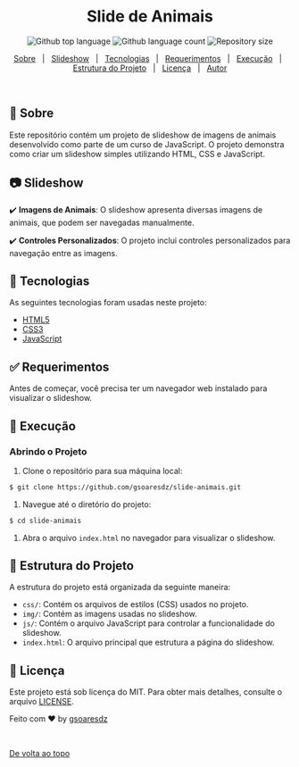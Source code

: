 ### <h1 align="center">Slide de Animais</h1>
<p align="center">
  <img alt="Github top language" src="https://img.shields.io/github/languages/top/gsoaresdz/slide-animais/?color=56BEB8">
  <img alt="Github language count" src="https://img.shields.io/github/languages/count/gsoaresdz/slide-animais/?color=56BEB8">
  <img alt="Repository size" src="https://img.shields.io/github/repo-size/gsoaresdz/slide-animais/?color=56BEB8">
</p>
<p align="center">
  <a href="#dart-sobre">Sobre</a> &#xa0; | &#xa0; 
  <a href="#camera-slideshow">Slideshow</a> &#xa0; | &#xa0;
  <a href="#rocket-tecnologias">Tecnologias</a> &#xa0; | &#xa0;
  <a href="#white_check_mark-requerimentos">Requerimentos</a> &#xa0; | &#xa0;
  <a href="#checkered_flag-execução">Execução</a> &#xa0; | &#xa0;
  <a href="#memo-estrutura-do-projeto">Estrutura do Projeto</a> &#xa0; | &#xa0;
  <a href="#memo-licença">Licença</a> &#xa0; | &#xa0;
  <a href="https://github.com/gsoaresdz" target="_blank">Autor</a>
</p>
<br>

## **:dart: Sobre**

Este repositório contém um projeto de slideshow de imagens de animais desenvolvido como parte de um curso de JavaScript. O projeto demonstra como criar um slideshow simples utilizando HTML, CSS e JavaScript.

## **:camera: Slideshow**

:heavy_check_mark: **Imagens de Animais**: O slideshow apresenta diversas imagens de animais, que podem ser navegadas manualmente.

:heavy_check_mark: **Controles Personalizados**: O projeto inclui controles personalizados para navegação entre as imagens.

## **:rocket: Tecnologias**

As seguintes tecnologias foram usadas neste projeto:

- [HTML5](https://developer.mozilla.org/pt-BR/docs/Web/HTML)
- [CSS3](https://developer.mozilla.org/pt-BR/docs/Web/CSS)
- [JavaScript](https://developer.mozilla.org/pt-BR/docs/Web/JavaScript)

## **:white_check_mark: Requerimentos**

Antes de começar, você precisa ter um navegador web instalado para visualizar o slideshow.

## **:checkered_flag: Execução**

### Abrindo o Projeto

1. Clone o repositório para sua máquina local:

```bash
$ git clone https://github.com/gsoaresdz/slide-animais.git
```

1. Navegue até o diretório do projeto:

```bash
$ cd slide-animais
```

1. Abra o arquivo `index.html` no navegador para visualizar o slideshow.

## **:memo: Estrutura do Projeto**

A estrutura do projeto está organizada da seguinte maneira:

- `css/`: Contém os arquivos de estilos (CSS) usados no projeto.
- `img/`: Contém as imagens usadas no slideshow.
- `js/`: Contém o arquivo JavaScript para controlar a funcionalidade do slideshow.
- `index.html`: O arquivo principal que estrutura a página do slideshow.

## **:memo: Licença**

Este projeto está sob licença do MIT. Para obter mais detalhes, consulte o arquivo [LICENSE](LICENSE).

Feito com :heart: by <a href="https://github.com/gsoaresdz" target="_blank">gsoaresdz</a>

&#xa0;

<a href="#top">De volta ao topo</a>
